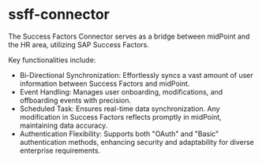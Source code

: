 # ssff-connector
The Success Factors Connector serves as a bridge between midPoint and the HR area, utilizing SAP Success Factors.

Key functionalities include:

- Bi-Directional Synchronization: Effortlessly syncs a vast amount of user information between Success Factors and midPoint.
- Event Handling: Manages user onboarding, modifications, and offboarding events with precision.
- Scheduled Task: Ensures real-time data synchronization. Any modification in Success Factors reflects promptly in midPoint, maintaining data accuracy.
- Authentication Flexibility: Supports both "OAuth" and "Basic" authentication methods, enhancing security and adaptability for diverse enterprise requirements.
